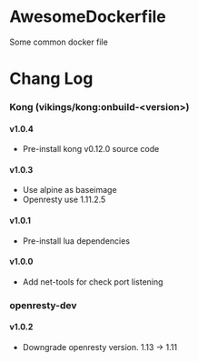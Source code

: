 # AwesomeDockerfile
Some common docker file

# Chang Log

### Kong (vikings/kong:onbuild-\<version\>)

#### v1.0.4
* Pre-install kong v0.12.0 source code

#### v1.0.3
* Use alpine as baseimage
* Openresty use 1.11.2.5

#### v1.0.1
* Pre-install lua dependencies

#### v1.0.0

* Add net-tools for check port listening

### openresty-dev

#### v1.0.2

* Downgrade openresty version. 1.13 -> 1.11
